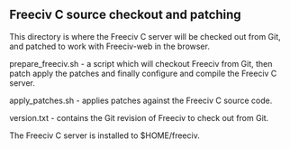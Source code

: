 Freeciv C source checkout and patching
--------------------------------------

This directory is where the Freeciv C server will be checked out from
Git, and patched to work with Freeciv-web in the browser.

prepare_freeciv.sh  - a script which will checkout Freeciv from Git, then patch apply the patches and finally configure and compile the Freeciv C server.

apply_patches.sh - applies patches against the Freeciv C source code.

version.txt - contains the Git revision of Freeciv to check out from Git.

The Freeciv C server is installed to $HOME/freeciv.
